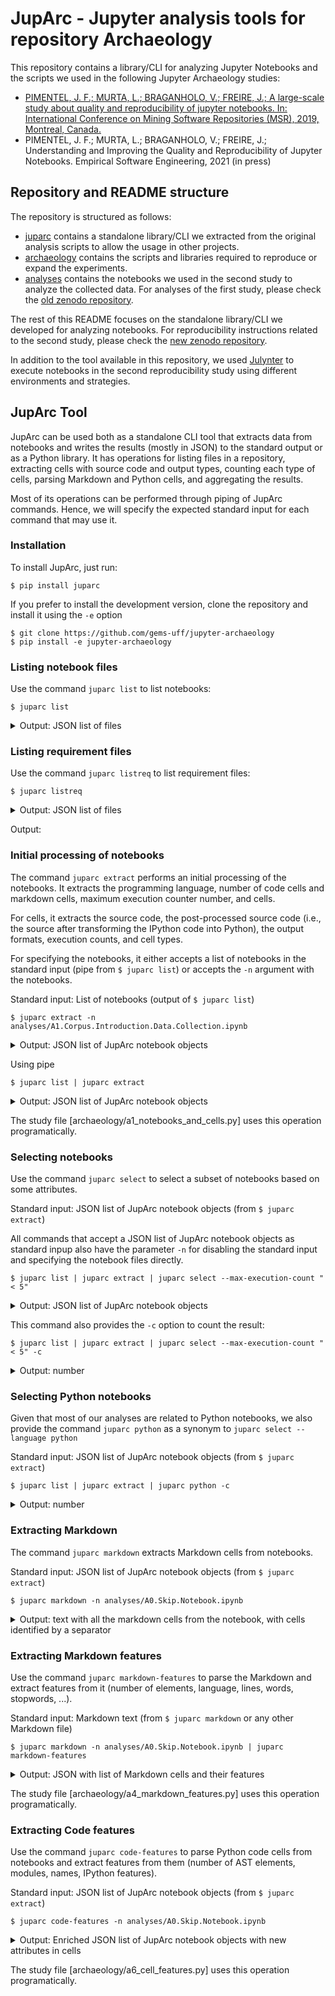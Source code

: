 # JupArc - Jupyter analysis tools for repository Archaeology

This repository contains a library/CLI for analyzing Jupyter Notebooks and the scripts we used in the following Jupyter Archaeology studies:

* [PIMENTEL, J. F.; MURTA, L.; BRAGANHOLO, V.; FREIRE, J.; A large-scale study about quality and reproducibility of jupyter notebooks. In: International Conference on Mining Software Repositories (MSR), 2019, Montreal, Canada.](http://www2.ic.uff.br/~leomurta/papers/pimentel2019a.pdf)
* PIMENTEL, J. F.; MURTA, L.; BRAGANHOLO, V.; FREIRE, J.; Understanding and Improving the Quality and Reproducibility of Jupyter Notebooks. Empirical Software Engineering, 2021 (in press)


## Repository and README structure

The repository is structured as follows:

* [juparc](juparc) contains a standalone library/CLI we extracted from the original analysis scripts to allow the usage in other projects.
* [archaeology](archaeology) contains the scripts and libraries required to reproduce or expand the experiments.
* [analyses](analyses) contains the notebooks we used in the second study to analyze the collected data. For analyses of the first study, please check the [old zenodo repository](https://doi.org/10.5281/zenodo.2538876).

The rest of this README focuses on the standalone library/CLI we developed for analyzing notebooks. For reproducibility instructions related to the second study, please check the [new zenodo repository](https://doi.org/10.5281/zenodo.2538876).

In addition to the tool available in this repository, we used [Julynter](https://github.com/dew-uff/julynter) to execute notebooks in the second reproducibility study using different environments and strategies.

## JupArc Tool

JupArc can be used both as a standalone CLI tool that extracts data from notebooks and writes the results (mostly in JSON) to the standard output or as a Python library. It has operations for listing files in a repository, extracting cells with source code and output types, counting each type of cells, parsing Markdown and Python cells, and aggregating the results.

Most of its operations can be performed through piping of JupArc commands. Hence, we will specify the expected standard input for each command that may use it.

### Installation

To install JupArc, just run:

```
$ pip install juparc
```

If you prefer to install the development version, clone the repository and install it using the `-e` option

```
$ git clone https://github.com/gems-uff/jupyter-archaeology
$ pip install -e jupyter-archaeology
```

### Listing notebook files

Use the command `juparc list` to list notebooks:

```
$ juparc list
```

<details>
  <summary>Output: JSON list of files</summary>

  ```json
  ["analyses/A0.Skip.Notebook.ipynb", "analyses/A1.Corpus.Introduction.Data.Collection.ipynb", "analyses/A2.RQ1.RQ2.Non.duplicated.ipynb", "analyses/A3.RQ3.RQ4.Valid.Python.Notebooks.ipynb", "analyses/A4.RQ5.RQ6.Executed.Notebooks.ipynb", "analyses/A5.RQ6.Unambiguous.Notebooks.ipynb", "analyses/A6.RQ7.Unambiguous.Python.Notebooks.ipynb", "analyses/A7.Docker.Install.ipynb", "analyses/A8.Mining.Rules.ipynb", "analyses/A9.Sample.Analyses.ipynb", "analyses/E1.Repositories.ipynb", "analyses/E2.Notebooks.ipynb", "analyses/E3.Markdown.ipynb", "analyses/E4.Modules.ipynb", "analyses/E5.AST.ipynb", "analyses/E6.IPython.Features.ipynb", "analyses/E7.Names.ipynb", "analyses/E8.Execution.ipynb", "analyses/Index.ipynb", "analyses/Z0.Sample.ipynb", "analyses/Z1.To.Paper.ipynb"]
  ```
</details>


### Listing requirement files

Use the command `juparc listreq` to list requirement files:

```
$ juparc listreq
```

<details>
  <summary>Output: JSON list of files</summary>

  ```json
  {"setup.py": ["setup.py"], "requirements.txt": ["archaeology/requirements.txt", "analyses/requirements.txt"], "Pipfile": [], "Pipfile.lock": []}
  ```
</details>

Output: 

### Initial processing of notebooks

The command `juparc extract` performs an initial processing of the notebooks. It extracts the programming language, number of code cells and markdown cells, maximum execution counter number, and cells.

For cells, it extracts the source code, the post-processed source code (i.e., the source after transforming the IPython code into Python), the output formats, execution counts, and cell types.

For specifying the notebooks, it either accepts a list of notebooks in the standard input (pipe from `$ juparc list`) or accepts the `-n` argument with the notebooks.

Standard input: List of notebooks (output of `$ juparc list`)

```
$ juparc extract -n analyses/A1.Corpus.Introduction.Data.Collection.ipynb
```

<details>
  <summary>Output: JSON list of JupArc notebook objects</summary>

  ```json
  [
    {
      "name": "analyses/A1.Corpus.Introduction.Data.Collection.ipynb",
      "nbformat": "4.4",
      "kernel": "python3",
      "language": "python",
      "language_version": "3.7.3",
      "max_execution_count": 41,
      "total_cells": 54,
      "code_cells": 41,
      "code_cells_with_output": 37,
      "markdown_cells": 13,
      "raw_cells": 0,
      "unknown_cell_formats": 0,
      "empty_cells": 0,
      "size": 511396,
      "sha1_file": "25145f1a764169ed5e29c760322432edf1317559",
      "cells": [
        {
          "index": 0,
          "cell_type": "markdown",
          "execution_count": null,
          "lines": 3,
          "output_formats": [],
          "legacy_output_formats": "",
          "source": "# Analysis 1: Corpus, Introduction, Data Collection\n\nThis notebook generates the Corpus image and the variables used in the Introduction and Data Collection Sections of the paper.",
          "raw_source": "# Analysis 1: Corpus, Introduction, Data Collection\n\nThis notebook generates the Corpus image and the variables used in the Introduction and Data Collection Sections of the paper.",
          "python": true,
          "status": [],
          "exception": null
        },
        ...
      ],
      "status": "ok",
      "exception": null,
      "sha1_source": "e7736da554be619ec3ddb75f8a0b921295241ec5",
      "word_counter": {
        "homework": 2,
        "assignment": 2,
        "course": 2,
        "exercise": 2,
        "lesson": 2
      }
    }
  ]
  ```
</details>


Using pipe

```
$ juparc list | juparc extract
```

<details>
  <summary>Output: JSON list of JupArc notebook objects</summary>

  ```json
  [
    {
      "name": "analyses/A0.Skip.Notebook.ipynb",
      "nbformat": "4.4",
      "kernel": "python3",
      "language": "python",
      "language_version": "3.7.3",
      "max_execution_count": 40,
      "total_cells": 58,
      "code_cells": 40,
      "code_cells_with_output": 35,
      "markdown_cells": 18,
      ...
    },
    {
      "name": "analyses/A1.Corpus.Introduction.Data.Collection.ipynb",
      "nbformat": "4.4",
      "kernel": "python3",
      "language": "python",
      "language_version": "3.7.3",
      "max_execution_count": 41,
      "total_cells": 54,
      "code_cells": 41,
      "code_cells_with_output": 37,
      "markdown_cells": 13,
      ...
    },
    ...
  ]
  ```
</details>

The study file [archaeology/a1_notebooks_and_cells.py] uses this operation programatically.

### Selecting notebooks

Use the command `juparc select` to select a subset of notebooks based on some attributes.

Standard input: JSON list of JupArc notebook objects (from `$ juparc extract`)

All commands that accept a JSON list of JupArc notebook objects as standard inpup also have the parameter `-n` for disabling the standard input and specifying the notebook files directly.


```
$ juparc list | juparc extract | juparc select --max-execution-count "< 5"
```

<details>
  <summary>Output: JSON list of JupArc notebook objects</summary>

  ```json
  [
    {
      "name": "analyses/Index.ipynb",
      "nbformat": "4.4",
      "kernel": "python3",
      "language": "python",
      "language_version": "3.7.3",
      "max_execution_count": -1,
      "total_cells": 2,
      "code_cells": 1,
      "code_cells_with_output": 0,
      "markdown_cells": 1,
      "raw_cells": 0,
      "unknown_cell_formats": 0,
      "empty_cells": 1,
      "size": 1945,
      "sha1_file": "983738780e1a608791ae1d39d7d4bd3981c08e5b",
      "cells": [
        {
          "index": 0,
          "cell_type": "markdown",
          "execution_count": null,
          "lines": 18,
          "output_formats": [],
          "legacy_output_formats": "",
          "source": "# Index\n\nThe following notebooks analyze the data from the database:\n\n1. [Repositories](N0.Repository.ipynb)\n1. [Skip Notebooks](N1.Skip.Notebook.ipynb)\n1. [Notebooks](N2.Notebook.ipynb)\n1. [Cells](N3.Cell.ipynb)\n1. [IPython Features](N4.Features.ipynb)\n1. [Modules](N5.Modules.ipynb)\n1. [AST](N6.AST.ipynb)\n1. [Names](N7.Name.ipynb)\n1. [Executions](N8.Execution.ipynb)\n1. [Cell Execution Order](N9.Cell.Execution.Order.ipynb)\n1. [Markdown](N10.Markdown.ipynb)\n1. [Repositories With Notebook Restrictions](N11.Repository.With.Notebook.Restriction.ipynb)\n1. [Move to paper folder](N12.To.Paper.ipynb)\n",
          "raw_source": "# Index\n\nThe following notebooks analyze the data from the database:\n\n1. [Repositories](N0.Repository.ipynb)\n1. [Skip Notebooks](N1.Skip.Notebook.ipynb)\n1. [Notebooks](N2.Notebook.ipynb)\n1. [Cells](N3.Cell.ipynb)\n1. [IPython Features](N4.Features.ipynb)\n1. [Modules](N5.Modules.ipynb)\n1. [AST](N6.AST.ipynb)\n1. [Names](N7.Name.ipynb)\n1. [Executions](N8.Execution.ipynb)\n1. [Cell Execution Order](N9.Cell.Execution.Order.ipynb)\n1. [Markdown](N10.Markdown.ipynb)\n1. [Repositories With Notebook Restrictions](N11.Repository.With.Notebook.Restriction.ipynb)\n1. [Move to paper folder](N12.To.Paper.ipynb)\n",
          "python": true,
          "status": [],
          "exception": null
        },
        {
          "index": 1,
          "cell_type": "code",
          "execution_count": null,
          "lines": 1,
          "output_formats": [],
          "legacy_output_formats": "",
          "source": "\n",
          "raw_source": "",
          "python": true,
          "status": [],
          "exception": null
        }
      ],
      "status": "ok",
      "exception": null,
      "sha1_source": "216fe4237c18ef425012bca9ffcc9d484614e8a7",
      "word_counter": {}
    }
  ]

  ```
</details>


This command also provides the `-c` option to count the result:


```
$ juparc list | juparc extract | juparc select --max-execution-count "< 5" -c
```

<details>
  <summary>Output: number</summary>

  ```json
  1
  ```
</details>


### Selecting Python notebooks

Given that most of our analyses are related to Python notebooks, we also provide the command `juparc python` as a synonym to `juparc select --language python`

Standard input: JSON list of JupArc notebook objects (from `$ juparc extract`)

```
$ juparc list | juparc extract | juparc python -c
```

<details>
  <summary>Output: number</summary>

  ```json
  21
  ```
</details>


### Extracting Markdown

The command `juparc markdown` extracts Markdown cells from notebooks.

Standard input: JSON list of JupArc notebook objects (from `$ juparc extract`)

```
$ juparc markdown -n analyses/A0.Skip.Notebook.ipynb 
```

<details>
  <summary>Output: text with all the markdown cells from the notebook, with cells identified by a separator </summary>

  ```


  ###### <juparc:analyses/A0.Skip.Notebook.ipynb:0> ######

  <h1>Table of Contents<span class="tocSkip"></span></h1>
  <div class="toc"><ul class="toc-item"><li><span><a href="#Notebooks" data-toc-modified-id="Notebooks-1"><span class="toc-item-num">1&nbsp;&nbsp;</span>Notebooks</a></span><ul class="toc-item"><li><span><a href="#Load" data-toc-modified-id="Load-1.1"><span class="toc-item-num">1.1&nbsp;&nbsp;</span>Load</a></span></li><li><span><a href="#Mark-false-positive-notebooks-and-notebooks-with-broken-format" data-toc-modified-id="Mark-false-positive-notebooks-and-notebooks-with-broken-format-1.2"><span class="toc-item-num">1.2&nbsp;&nbsp;</span>Mark false-positive notebooks and notebooks with broken format</a></span></li><li><span><a href="#Mark-empty-notebooks" data-toc-modified-id="Mark-empty-notebooks-1.3"><span class="toc-item-num">1.3&nbsp;&nbsp;</span>Mark empty notebooks</a></span></li><li><span><a href="#Mark-fork-duplicates" data-toc-modified-id="Mark-fork-duplicates-1.4"><span class="toc-item-num">1.4&nbsp;&nbsp;</span>Mark fork duplicates</a></span></li><li><span><a href="#Mark-duplicates" data-toc-modified-id="Mark-duplicates-1.5"><span class="toc-item-num">1.5&nbsp;&nbsp;</span>Mark duplicates</a></span></li><li><span><a href="#Mark-restricted-toy" data-toc-modified-id="Mark-restricted-toy-1.6"><span class="toc-item-num">1.6&nbsp;&nbsp;</span>Mark restricted toy</a></span></li><li><span><a href="#Mark-toy-examples" data-toc-modified-id="Mark-toy-examples-1.7"><span class="toc-item-num">1.7&nbsp;&nbsp;</span>Mark toy examples</a></span></li></ul></li></ul></div>

  ###### <juparc:analyses/A0.Skip.Notebook.ipynb:1> ######

  # Notebooks

  Analyze notebooks: programming languages, python version, number of cells by notebookk, and notebook names.

  ###### <juparc:analyses/A0.Skip.Notebook.ipynb:3> ######

  ## Load

  ###### <juparc:analyses/A0.Skip.Notebook.ipynb:7> ######

  Join notebooks and repository updates

  ###### <juparc:analyses/A0.Skip.Notebook.ipynb:9> ######

  Set skip = 0

  ###### <juparc:analyses/A0.Skip.Notebook.ipynb:11> ######

  ## Mark notebooks from removed repositories

  ###### <juparc:analyses/A0.Skip.Notebook.ipynb:13> ######

  ## Mark false-positive notebooks and notebooks with broken format

  ###### <juparc:analyses/A0.Skip.Notebook.ipynb:15> ######

  ## Mark empty notebooks

  ###### <juparc:analyses/A0.Skip.Notebook.ipynb:17> ######

  ## Mark fork duplicates

  ###### <juparc:analyses/A0.Skip.Notebook.ipynb:18> ######

  First, prioritize non-fork notebooks and notebooks from the same repository

  ###### <juparc:analyses/A0.Skip.Notebook.ipynb:20> ######

  Mark the notebooks

  ###### <juparc:analyses/A0.Skip.Notebook.ipynb:22> ######

  ## Mark duplicates

  ###### <juparc:analyses/A0.Skip.Notebook.ipynb:24> ######

  ## Mark restricted toy

  ###### <juparc:analyses/A0.Skip.Notebook.ipynb:26> ######

  ## Mark toy examples

  ###### <juparc:analyses/A0.Skip.Notebook.ipynb:28> ######

  ## Add stars, forks and metric to notebooks

  ###### <juparc:analyses/A0.Skip.Notebook.ipynb:32> ######

  ## Distinguish elite groups

  Get existing non duplicated valid notebooks (endv_notebooks)

  ###### <juparc:analyses/A0.Skip.Notebook.ipynb:44> ######

  ## Update Skips

  ###### <juparc:analyses/A0.Skip.Notebook.ipynb:57> ######

  This notebook prepared the skip attributes of all tables to be used in other analyses

  ```
</details>


### Extracting Markdown features

Use the command `juparc markdown-features` to parse the Markdown and extract features from it (number of elements, language, lines, words, stopwords, ...).

Standard input: Markdown text (from `$ juparc markdown` or any other Markdown file)

```
$ juparc markdown -n analyses/A0.Skip.Notebook.ipynb | juparc markdown-features
```

<details>
  <summary>Output: JSON with list of Markdown cells and their features</summary>

  ```json
  [
    {
      "identifier": "analyses/A0.Skip.Notebook.ipynb:0",
      "code": "<h1>Table of Contents<span class=\"tocSkip\"></span></h1>\n<div class=\"toc\"><ul class=\"toc-item\"><li><span><a href=\"#Notebooks\" data-toc-modified-id=\"Notebooks-1\"><span class=\"toc-item-num\">1&nbsp;&nbsp;</span>Notebooks</a></span><ul class=\"toc-item\"><li><span><a href=\"#Load\" data-toc-modified-id=\"Load-1.1\"><span class=\"toc-item-num\">1.1&nbsp;&nbsp;</span>Load</a></span></li><li><span><a href=\"#Mark-false-positive-notebooks-and-notebooks-with-broken-format\" data-toc-modified-id=\"Mark-false-positive-notebooks-and-notebooks-with-broken-format-1.2\"><span class=\"toc-item-num\">1.2&nbsp;&nbsp;</span>Mark false-positive notebooks and notebooks with broken format</a></span></li><li><span><a href=\"#Mark-empty-notebooks\" data-toc-modified-id=\"Mark-empty-notebooks-1.3\"><span class=\"toc-item-num\">1.3&nbsp;&nbsp;</span>Mark empty notebooks</a></span></li><li><span><a href=\"#Mark-fork-duplicates\" data-toc-modified-id=\"Mark-fork-duplicates-1.4\"><span class=\"toc-item-num\">1.4&nbsp;&nbsp;</span>Mark fork duplicates</a></span></li><li><span><a href=\"#Mark-duplicates\" data-toc-modified-id=\"Mark-duplicates-1.5\"><span class=\"toc-item-num\">1.5&nbsp;&nbsp;</span>Mark duplicates</a></span></li><li><span><a href=\"#Mark-restricted-toy\" data-toc-modified-id=\"Mark-restricted-toy-1.6\"><span class=\"toc-item-num\">1.6&nbsp;&nbsp;</span>Mark restricted toy</a></span></li><li><span><a href=\"#Mark-toy-examples\" data-toc-modified-id=\"Mark-toy-examples-1.7\"><span class=\"toc-item-num\">1.7&nbsp;&nbsp;</span>Mark toy examples</a></span></li></ul></li></ul></div>",
      "features": {
        "language": "english",
        "using_stopwords": false,
        "len": 1545,
        "lines": 2,
        "meaningful_lines": 2,
        "words": 48,
        "meaningful_words": 1,
        "stopwords": 0,
        "meaningful_stopwords": 0,
        "header": 0,
        "header_len": 0,
        "header_lines": 0,
        "header_words": 0,
        "header_stopwords": 0,
        "h1": 0,
        "h1_len": 0,
        "h1_lines": 0,
        "h1_words": 0,
        "h1_stopwords": 0,
        "h2": 0,
        "h2_len": 0,
        "h2_lines": 0,
        "h2_words": 0,
        "h2_stopwords": 0,
        "h3": 0,
        "h3_len": 0,
        "h3_lines": 0,
        "h3_words": 0,
        "h3_stopwords": 0,
        "h4": 0,
        "h4_len": 0,
        "h4_lines": 0,
        "h4_words": 0,
        "h4_stopwords": 0,
        "h5": 0,
        "h5_len": 0,
        "h5_lines": 0,
        "h5_words": 0,
        "h5_stopwords": 0,
        "h6": 0,
        "h6_len": 0,
        "h6_lines": 0,
        "h6_words": 0,
        "h6_stopwords": 0,
        "hrule": 0,
        "list": 0,
        "list_len": 0,
        "list_lines": 0,
        "list_items": 0,
        "list_words": 0,
        "list_stopwords": 0,
        "table": 0,
        "table_len": 0,
        "table_lines": 0,
        "table_rows": 0,
        "table_cells": 0,
        "table_words": 0,
        "table_stopwords": 0,
        "p": 1,
        "p_len": 55,
        "p_lines": 1,
        "p_words": 1,
        "p_stopwords": 0,
        "quote": 0,
        "quote_len": 0,
        "quote_lines": 0,
        "quote_words": 0,
        "quote_stopwords": 0,
        "code": 0,
        "code_len": 0,
        "code_lines": 0,
        "code_words": 0,
        "code_stopwords": 0,
        "image": 0,
        "image_len": 0,
        "image_words": 0,
        "image_stopwords": 0,
        "link": 0,
        "link_len": 0,
        "link_words": 0,
        "link_stopwords": 0,
        "autolink": 0,
        "autolink_len": 0,
        "autolink_words": 0,
        "autolink_stopwords": 0,
        "codespan": 0,
        "codespan_len": 0,
        "codespan_words": 0,
        "codespan_stopwords": 0,
        "emphasis": 0,
        "emphasis_len": 0,
        "emphasis_words": 0,
        "emphasis_stopwords": 0,
        "double_emphasis": 0,
        "double_emphasis_len": 0,
        "double_emphasis_words": 0,
        "double_emphasis_stopwords": 0,
        "strikethrough": 0,
        "strikethrough_len": 0,
        "strikethrough_words": 0,
        "strikethrough_stopwords": 0,
        "html": 2,
        "html_len": 1544,
        "html_lines": 1,
        "math": 0,
        "math_len": 0,
        "math_words": 0,
        "math_stopwords": 0,
        "block_math": 0,
        "block_math_len": 0,
        "block_math_lines": 0,
        "block_math_words": 0,
        "block_math_stopwords": 0,
        "latex": 0,
        "latex_len": 0,
        "latex_lines": 0,
        "latex_words": 0,
        "latex_stopwords": 0
      }
    },
    {
      "identifier": "analyses/A0.Skip.Notebook.ipynb:1",
      "code": "# Notebooks\n\nAnalyze notebooks: programming languages, python version, number of cells by notebookk, and notebook names.",
      "features": {
        "language": "english",
        "using_stopwords": false,
        "len": 120,
        "lines": 3,
        "meaningful_lines": 3,
        "words": 16,
        ...
      }
    },
    ...
  ]
  ```
</details>

The study file [archaeology/a4_markdown_features.py] uses this operation programatically.

### Extracting Code features

Use the command `juparc code-features` to parse Python code cells from notebooks and extract features from them (number of AST elements, modules, names, IPython features).

Standard input: JSON list of JupArc notebook objects (from `$ juparc extract`)

```
$ juparc code-features -n analyses/A0.Skip.Notebook.ipynb
```

<details>
  <summary>Output: Enriched JSON list of JupArc notebook objects with new attributes in cells</summary>

  ```json
  [
    {
      "name": "analyses/A0.Skip.Notebook.ipynb",
      "nbformat": "4.4",
      "kernel": "python3",
      "language": "python",
      "language_version": "3.7.3",
      "max_execution_count": 40,
      "total_cells": 58,
      "code_cells": 40,
      "code_cells_with_output": 35,
      "markdown_cells": 18,
      "raw_cells": 0,
      "unknown_cell_formats": 0,
      "empty_cells": 0,
      "size": 25681,
      "sha1_file": "d71182c4ea4566f74ec08b1fd70373df5ca87719",
      "cells": [
        ...
        {
          "index": 1,
          "cell_type": "markdown",
          "execution_count": null,
          "lines": 3,
          "output_formats": [],
          "legacy_output_formats": "",
          "source": "# Notebooks\n\nAnalyze notebooks: programming languages, python version, number of cells by notebookk, and notebook names.",
          "raw_source": "# Notebooks\n\nAnalyze notebooks: programming languages, python version, number of cells by notebookk, and notebook names.",
          "python": true,
          "status": [],
          "exception": null
        },
        {
          "index": 2,
          "cell_type": "code",
          "execution_count": 1,
          "lines": 25,
          "output_formats": [],
          "legacy_output_formats": "",
          "source": "import sys\nsys.path.insert(0, '../archaeology')\n\nfrom string import ascii_letters, digits\n\nimport tqdm\n\nimport numpy as np\nimport pandas as pd\n\nfrom db import connect\n\nimport analysis_helpers, importlib\nimportlib.reload(analysis_helpers)\nfrom analysis_helpers import load_vars, var, relative_var\n\ndef elite(column):\n    column = column.dropna()\n    column = column[column > 0]\n    q1 = column.quantile(0.25)\n    q3 = column.quantile(0.75)\n    iqr = q3 - q1\n    return q3 + 1.5*iqr\n\nget_ipython().run_line_magic('matplotlib', 'inline')\n",
          "raw_source": "import sys\nsys.path.insert(0, '../archaeology')\n\nfrom string import ascii_letters, digits\n\nimport tqdm\n\nimport numpy as np\nimport pandas as pd\n\nfrom db import connect\n\nimport analysis_helpers, importlib\nimportlib.reload(analysis_helpers)\nfrom analysis_helpers import load_vars, var, relative_var\n\ndef elite(column):\n    column = column.dropna()\n    column = column[column > 0]\n    q1 = column.quantile(0.25)\n    q3 = column.quantile(0.75)\n    iqr = q3 - q1\n    return q3 + 1.5*iqr\n\n%matplotlib inline",
          "python": true,
          "status": [],
          "exception": null,
          "ast": {
            "import_star": 0,
            "functions_with_decorators": 0,
            "classes_with_decorators": 0,
            "classes_with_bases": 0,
            "delname": 0,
            "delattr": 0,
            "delitem": 0,
            "assignname": 5,
            "assignattr": 0,
            "assignitem": 0,
            "ipython": 0,
            "ipython_superset": 1,
            "ast_statements": 18,
            "ast_expressions": 39,
            "class_importfrom": 0,
            "global_importfrom": 0,
            "nonlocal_importfrom": 0,
            "local_importfrom": 0,
            "total_importfrom": 6,
            "class_import": 0,
            "global_import": 0,
            "nonlocal_import": 0,
            "local_import": 0,
            "total_import": 6,
            "class_assign": 0,
            "global_assign": 0,
            "nonlocal_assign": 0,
            "local_assign": 5,
            "total_assign": 5,
            "class_delete": 0,
            "global_delete": 0,
            "nonlocal_delete": 0,
            "local_delete": 0,
            "total_delete": 0,
            "class_functiondef": 0,
            "global_functiondef": 0,
            "nonlocal_functiondef": 0,
            "local_functiondef": 0,
            "total_functiondef": 1,
            "class_classdef": 0,
            "global_classdef": 0,
            "nonlocal_classdef": 0,
            "local_classdef": 0,
            "total_classdef": 0,
            "ast_module": 1,
            "ast_interactive": 0,
            "ast_expression": 0,
            "ast_suite": 0,
            "ast_functiondef": 1,
            "ast_asyncfunctiondef": 0,
            "ast_classdef": 0,
            "ast_return": 1,
            "ast_delete": 0,
            "ast_assign": 5,
            "ast_augassign": 0,
            "ast_annassign": 0,
            "ast_print": 0,
            "ast_for": 0,
            "ast_asyncfor": 0,
            "ast_while": 0,
            "ast_if": 0,
            "ast_with": 0,
            "ast_asyncwith": 0,
            "ast_raise": 0,
            "ast_try": 0,
            "ast_tryexcept": 0,
            "ast_tryfinally": 0,
            "ast_assert": 0,
            "ast_import": 5,
            "ast_importfrom": 3,
            "ast_exec": 0,
            "ast_global": 0,
            "ast_nonlocal": 0,
            "ast_expr": 3,
            "ast_pass": 0,
            "ast_break": 0,
            "ast_continue": 0,
            "ast_boolop": 0,
            "ast_binop": 3,
            "ast_unaryop": 0,
            "ast_lambda": 0,
            "ast_ifexp": 0,
            "ast_dict": 0,
            "ast_set": 0,
            "ast_listcomp": 0,
            "ast_setcomp": 0,
            "ast_dictcomp": 0,
            "ast_generatorexp": 0,
            "ast_await": 0,
            "ast_yield": 0,
            "ast_yieldfrom": 0,
            "ast_compare": 1,
            "ast_call": 5,
            "ast_num": 5,
            "ast_str": 1,
            "ast_formattedvalue": 0,
            "ast_joinedstr": 0,
            "ast_bytes": 0,
            "ast_nameconstant": 0,
            "ast_ellipsis": 0,
            "ast_constant": 0,
            "ast_attribute": 6,
            "ast_subscript": 1,
            "ast_starred": 0,
            "ast_name": 17,
            "ast_list": 0,
            "ast_tuple": 0,
            "ast_load": 19,
            "ast_store": 5,
            "ast_del": 0,
            "ast_augload": 0,
            "ast_augstore": 0,
            "ast_param": 0,
            "ast_slice": 0,
            "ast_index": 1,
            "ast_and": 0,
            "ast_or": 0,
            "ast_add": 1,
            "ast_sub": 1,
            "ast_mult": 1,
            "ast_matmult": 0,
            "ast_div": 0,
            "ast_mod": 0,
            "ast_pow": 0,
            "ast_lshift": 0,
            "ast_rshift": 0,
            "ast_bitor": 0,
            "ast_bitxor": 0,
            "ast_bitand": 0,
            "ast_floordiv": 0,
            "ast_invert": 0,
            "ast_not": 0,
            "ast_uadd": 0,
            "ast_usub": 0,
            "ast_eq": 0,
            "ast_noteq": 0,
            "ast_lt": 0,
            "ast_lte": 0,
            "ast_gt": 1,
            "ast_gte": 0,
            "ast_is": 0,
            "ast_isnot": 0,
            "ast_in": 0,
            "ast_notin": 0,
            "ast_comprehension": 0,
            "ast_excepthandler": 0,
            "ast_arguments": 1,
            "ast_arg": 1,
            "ast_keyword": 0,
            "ast_alias": 12,
            "ast_withitem": 0,
            "ast_others": ""
          },
          "modules": [
            {
              "line": 1,
              "import_type": "import",
              "name": "sys",
              "local": false,
              "local_possibility": 0
            },
            {
              "line": 4,
              "import_type": "import_from",
              "name": "string",
              "local": false,
              "local_possibility": 0
            },
            {
              "line": 6,
              "import_type": "import",
              "name": "tqdm",
              "local": false,
              "local_possibility": 0
            },
            {
              "line": 8,
              "import_type": "import",
              "name": "numpy",
              "local": false,
              "local_possibility": 0
            },
            {
              "line": 9,
              "import_type": "import",
              "name": "pandas",
              "local": false,
              "local_possibility": 0
            },
            {
              "line": 11,
              "import_type": "import_from",
              "name": "db",
              "local": false,
              "local_possibility": 0
            },
            {
              "line": 13,
              "import_type": "import",
              "name": "analysis_helpers",
              "local": true,
              "local_possibility": 4
            },
            {
              "line": 13,
              "import_type": "import",
              "name": "importlib",
              "local": false,
              "local_possibility": 0
            },
            {
              "line": 15,
              "import_type": "import_from",
              "name": "analysis_helpers",
              "local": true,
              "local_possibility": 4
            }
          ],
          "names": {
            "main": {
              "import": {
                "sys": 1,
                "tqdm": 1,
                "np": 1,
                "pd": 1,
                "analysis_helpers": 1,
                "importlib": 1
              },
              "load": {
                "sys": 1,
                "importlib": 1,
                "analysis_helpers": 1
              },
              "importfrom": {
                "ascii_letters": 1,
                "digits": 1,
                "connect": 1,
                "load_vars": 1,
                "var": 1,
                "relative_var": 1
              },
              "function": {
                "elite": 1
              }
            },
            "local": {
              "store": {
                "column": 2,
                "q1": 1,
                "q3": 1,
                "iqr": 1
              },
              "load": {
                "column": 5,
                "q3": 2,
                "q1": 1,
                "iqr": 1
              }
            }
          },
          "ipython": [
            [
              25,
              0,
              "run_line_magic",
              "matplotlib"
            ]
          ]
        },
        ...
      ]
    }
  ]
  ```
</details>

The study file [archaeology/a6_cell_features.py] uses this operation programatically.